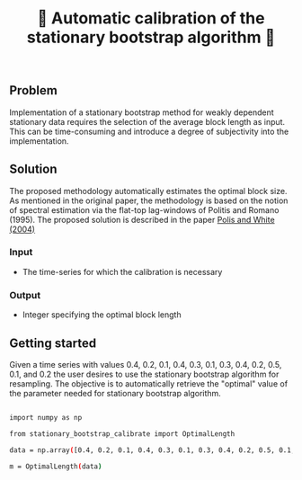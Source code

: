 <h1 align="center" style="border-botom: none">
  <b>
    🐍 Automatic calibration of the stationary bootstrap algorithm 🐍     
  </b>
</h1>

</br>

## Problem

Implementation of a stationary bootstrap method for weakly dependent stationary data requires the selection of the average block length as input. This can be time-consuming and introduce a degree of subjectivity into the implementation.

## Solution

The proposed methodology automatically estimates the optimal block size. As mentioned in the original paper, the methodology is based on the notion of spectral estimation via the flat-top lag-windows of Politis and Romano (1995). The proposed solution is described in the paper [Polis and White (2004)](http://public.econ.duke.edu/~ap172/Politis_White_2004.pdf) 

### Input
- The time-series for which the calibration is necessary

### Output
- Integer specifying the optimal block length

## Getting started
Given a time series with values 0.4, 0.2, 0.1, 0.4, 0.3, 0.1, 0.3, 0.4, 0.2, 0.5, 0.1, and 0.2 the user desires to use the stationary bootstrap algorithm for resampling. The objective is to automatically retrieve the "optimal" value of the parameter needed for stationary bootstrap algorithm. 

```bash

import numpy as np

from stationary_bootstrap_calibrate import OptimalLength

data = np.array([0.4, 0.2, 0.1, 0.4, 0.3, 0.1, 0.3, 0.4, 0.2, 0.5, 0.1, 0.2])

m = OptimalLength(data)
```
